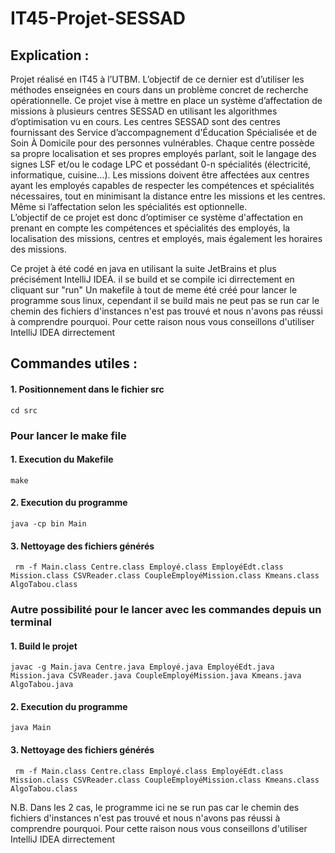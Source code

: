 # IT45-Projet-SESSAD

## Explication :

Projet réalisé en IT45 à l’UTBM. L’objectif de ce dernier est d’utiliser les méthodes enseignées en cours dans un problème concret de recherche opérationnelle. 
Ce projet vise à mettre en place un système d’affectation de missions à plusieurs centres SESSAD en utilisant les algorithmes d’optimisation vu en cours. Les centres SESSAD sont des centres fournissant des Service d’accompagnement d'Éducation Spécialisée et de Soin À Domicile pour des personnes vulnérables. Chaque centre possède sa propre localisation et ses propres employés parlant, soit le langage des signes LSF et/ou le codage LPC et possédant 0-n spécialités (électricité, informatique, cuisine…). Les missions doivent être affectées aux centres ayant les employés capables de respecter les compétences et spécialités nécessaires, tout en minimisant la distance entre les missions et les centres. Même si l’affectation selon les spécialités est optionnelle.  
L’objectif de ce projet est donc d’optimiser ce système d'affectation en prenant en compte les compétences et spécialités des employés, la localisation des missions, centres et employés, mais également les horaires des missions. 

Ce projet à été codé en java en utilisant la suite JetBrains et plus précisément IntelliJ IDEA. il se build et se compile ici dirrectement en cliquant sur "run"
Un makefile à tout de meme été créé pour lancer le programme sous linux, cependant il se build mais ne peut pas se run car le chemin des fichiers d'instances n'est pas trouvé et nous n'avons pas réussi à comprendre pourquoi. Pour cette raison nous vous conseillons d'utiliser IntelliJ IDEA dirrectement

## Commandes utiles :

#### 1. Positionnement dans le fichier src
    cd src
    
### Pour lancer le make file

#### 1. Execution du Makefile
    make

#### 2. Execution du programme
    java -cp bin Main
    
    
#### 3. Nettoyage des fichiers générés
     rm -f Main.class Centre.class Employé.class EmployéEdt.class Mission.class CSVReader.class CoupleEmployéMission.class Kmeans.class AlgoTabou.class


### Autre possibilité pour le lancer avec les commandes depuis un terminal
#### 1. Build le projet
    javac -g Main.java Centre.java Employé.java EmployéEdt.java Mission.java CSVReader.java CoupleEmployéMission.java Kmeans.java AlgoTabou.java

#### 2. Execution du programme
    java Main
    
 #### 3. Nettoyage des fichiers générés
     rm -f Main.class Centre.class Employé.class EmployéEdt.class Mission.class CSVReader.class CoupleEmployéMission.class Kmeans.class AlgoTabou.class


N.B. Dans les 2 cas, le programme ici ne se run pas car le chemin des fichiers d'instances n'est pas trouvé et nous n'avons pas réussi à comprendre pourquoi. Pour cette raison nous vous conseillons d'utiliser IntelliJ IDEA dirrectement
